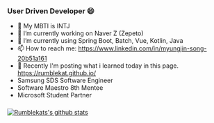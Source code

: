 ### User Driven Developer 😄
- 💬 My MBTI is INTJ 
- 🔭 I’m currently working on Naver Z (Zepeto)
- 🌱 I’m currently using Spring Boot, Batch, Vue, Kotlin, Java  
- 📫 How to reach me: https://www.linkedin.com/in/myungjin-song-20b51a161
- 🌱 Recently I'm posting what i learned today in this page. https://rumblekat.github.io/
- Samsung SDS Software Engineer
- Software Maestro 8th Mentee
- Microsoft Student Partner 
### 
[![Rumblekats's github stats](https://github-readme-stats.vercel.app/api?username=rumblekat)](https://github.com/rumblekat/github-readme-stats)


<!--
**RumbleKAT/RumbleKAT** is a ✨ _special_ ✨ repository because its `README.md` (this file) appears on your GitHub profile.

Here are some ideas to get you started:

- 🔭 I’m currently working on ...
- 🌱 I’m currently learning ...
- 👯 I’m looking to collaborate on ...
- 🤔 I’m looking for help with ...
- 💬 Ask me about ...
- 📫 How to reach me: ...
- 😄 Pronouns: ...
- ⚡ Fun fact: ...
-->
